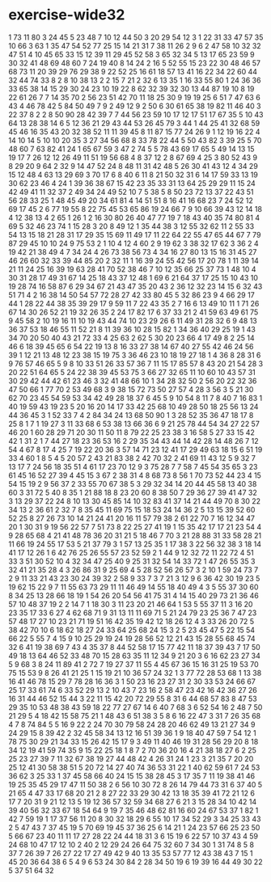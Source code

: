 # exercise-wide32
1
73
11
80
3
24
45
5
23
48
7
10
12
44
50
3
20
29
54
12
3
1
22
31
33
47
57
35
10
66
3
63
1
35
47
54
52
77
25
15
14
21
31
7
38
11
26
2
9
6
2
47
58
10
32
32
47
51
4
10
45
65
33
15
12
39
11
29
45
52
58
3
65
32
34
5
13
17
65
23
59
9
30
32
41
48
69
48
60
7
24
19
40
8
14
24
2
16
5
52
55
15
23
22
30
48
46
57
68
73
11
20
39
29
76
29
38
9
22
52
25
16
61
18
57
13
41
16
22
34
22
60
44
32
44
74
33
8
2
8
10
38
13
2
2
15
7
21
2
32
6
13
35
1
16
33
55
80
1
24
36
36
33
65
38
14
15
29
30
24
23
10
19
22
8
62
32
39
32
30
13
44
87
19
10
8
19
22
61
26
7
7
14
35
70
2
56
23
51
42
70
11
18
25
30
9
19
19
25
6
51
7
47
63
6
43
4
46
78
42
5
84
50
49
7
9
2
49
12
9
2
50
6
30
61
65
38
19
82
11
46
40
3
22
37
8
2
2
8
50
90
28
42
39
7
7
44
56
23
59
10
17
12
17
51
17
67
35
5
10
43
64
13
28
38
14
6
5
12
36
21
29
43
44
53
26
45
79
3
44
1
44
25
41
32
68
59
45
46
16
35
43
20
32
38
52
11
11
39
45
8
11
87
15
77
24
26
9
1
12
19
16
22
4
14
10
14
5
10
10
20
35
3
27
34
56
68
8
33
78
22
44
5
50
43
82
3
39
25
5
70
48
60
7
63
82
41
24
1
65
67
59
3
47
2
74
5
5
78
43
69
17
65
5
49
14
13
15
19
17
7
26
12
12
26
49
11
51
19
56
68
4
8
37
12
2
8
67
69
4
25
3
80
52
43
9
8
29
20
9
64
2
32
9
14
47
52
24
8
48
11
31
42
48
5
26
30
41
43
12
4
34
29
15
12
48
4
63
13
29
69
3
70
17
6
8
40
6
11
8
21
50
32
31
6
14
17
59
33
13
19
30
62
23
46
4
24
1
39
36
38
67
15
42
23
35
33
31
13
64
25
29
29
11
15
24
42
49
41
11
32
37
2
49
34
24
49
52
10
7
5
38
5
8
50
23
72
13
37
22
43
51
56
28
33
25
1
48
45
49
20
34
61
81
4
14
51
51
8
16
41
16
68
23
7
24
52
12
69
17
45
2
6
77
19
55
8
22
75
45
53
65
86
19
24
66
7
9
10
66
39
43
12
14
18
4
12
38
13
4
2
65
1
26
1
2
16
30
80
26
40
47
77
19
7
18
43
40
35
74
80
81
4
69
5
32
46
23
74
1
15
28
3
20
8
49
12
1
35
44
38
3
12
55
32
62
11
2
55
33
54
13
15
18
21
28
31
17
29
35
15
69
11
49
17
11
22
64
22
55
47
65
44
67
7
79
87
29
45
10
10
24
9
75
53
2
1
10
4
12
4
60
2
9
19
62
3
38
32
17
62
3
36
2
4
19
42
21
38
49
4
7
34
24
4
26
73
38
56
73
4
34
16
27
80
13
15
16
31
45
27
46
26
60
32
33
39
44
85
20
2
32
11
1
16
39
24
55
42
56
17
20
78
1
11
39
14
21
11
24
25
16
39
19
63
28
41
70
52
38
46
7
10
12
35
66
25
37
73
1
48
10
4
30
31
28
17
49
31
67
14
25
18
43
37
12
48
1
69
6
21
64
37
17
25
15
10
43
10
19
28
74
16
58
87
6
29
34
67
21
43
47
35
20
43
2
36
12
32
23
14
15
6
32
43
51
71
4
2
16
38
14
50
54
57
72
28
27
42
33
80
45
5
32
86
23
9
4
66
29
17
44
1
28
22
44
38
35
39
29
17
9
59
11
7
22
43
35
2
7
16
6
13
49
10
11
1
71
26
67
14
30
26
52
21
19
32
26
35
2
24
17
82
17
6
37
33
21
2
41
59
63
49
61
75
9
45
58
2
10
19
16
11
10
19
43
44
74
10
23
29
26
6
11
49
31
28
32
6
9
48
13
36
37
53
18
46
55
11
52
21
8
11
39
36
10
28
15
82
1
34
36
40
29
25
19
1
43
34
70
20
50
40
43
21
72
33
4
25
63
2
62
5
30
20
23
66
4
17
49
8
2
25
14
46
6
18
39
45
65
6
54
22
19
13
8
16
33
27
38
14
67
40
27
55
42
46
24
56
39
1
12
21
13
48
12
23
38
15
19
75
3
36
46
23
10
18
19
27
18
1
4
36
8
28
31
6
9
76
57
46
65
5
9
8
10
33
51
26
33
57
36
7
11
15
17
85
57
8
43
20
21
54
28
3
20
22
51
64
65
5
24
22
38
39
45
53
75
3
66
27
32
65
11
10
60
10
43
57
31
30
29
42
44
42
61
23
46
3
32
41
48
66
10
1
34
28
32
50
2
56
20
22
32
36
47
50
66
1
77
70
2
53
49
68
3
9
38
15
72
73
50
27
57
4
28
3
56
3
5
21
30
62
70
23
45
54
59
53
34
42
49
28
18
37
6
45
5
9
10
54
8
11
7
8
40
7
16
83
1
40
19
59
43
19
23
5
20
16
20
14
17
33
42
25
68
10
49
28
50
18
25
56
13
24
44
36
45
3
1
52
33
7
4
2
84
34
24
13
68
50
90
1
3
28
52
35
36
47
18
17
8
25
8
1
7
1
19
27
3
11
33
68
6
53
38
13
66
36
6
9
21
25
78
44
54
34
27
22
57
46
20
1
60
28
29
71
20
30
11
50
11
8
79
22
25
23
38
3
16
58
5
27
33
15
42
42
1
31
2
1
7
44
27
18
23
36
53
16
2
29
35
34
43
44
14
42
28
14
48
26
7
12
54
4
67
8
17
4
25
7
19
22
20
36
3
57
14
71
23
12
41
17
29
49
63
18
15
6
51
19
33
4
60
1
8
5
4
5
20
57
2
43
21
83
38
2
42
70
32
2
41
69
11
43
12
5
9
32
7
13
17
7
24
56
18
35
51
4
61
17
23
70
12
9
3
75
28
7
7
58
7
45
54
35
65
3
23
61
45
16
52
27
39
4
45
15
3
67
2
38
31
4
8
68
73
8
56
1
70
73
52
44
23
4
15
54
15
19
2
9
56
37
2
33
55
70
67
38
5
3
29
32
34
14
20
44
45
58
13
40
38
60
3
31
72
5
40
8
35
1
21
88
18
8
23
20
60
8
38
50
7
29
36
27
39
41
47
32
3
13
29
37
22
24
8
10
13
30
45
85
14
10
32
83
41
37
14
21
44
49
70
8
30
22
34
13
2
36
61
2
32
7
8
35
45
11
69
75
15
18
53
24
14
36
2
5
13
15
39
52
60
52
25
8
27
26
73
10
14
21
24
41
20
16
11
57
79
38
2
61
22
70
7
16
12
34
47
20
1
30
31
9
19
56
22
57
7
51
73
8
22
25
27
41
19
1
15
35
42
17
17
21
23
54
4
9
28
65
68
4
21
41
48
78
36
20
31
21
5
18
46
7
70
3
21
28
88
31
33
58
28
21
11
66
19
24
55
17
53
5
21
37
79
3
1
57
13
25
35
1
17
38
3
22
56
32
38
3
18
14
41
17
12
26
1
6
42
76
25
26
55
57
23
52
59
2
1
44
9
12
32
72
11
22
72
4
51
33
3
51
30
52
10
4
32
34
47
25
40
9
25
31
32
54
14
33
72
1
47
26
55
35
3
32
41
21
35
28
4
3
26
86
31
9
25
69
4
5
28
52
56
26
57
3
2
10
1
59
24
73
7
2
9
11
33
21
43
23
30
24
39
32
2
58
9
33
7
3
7
21
3
12
9
6
36
42
30
19
23
5
19
62
15
22
9
7
11
55
63
73
29
11
11
46
49
14
55
18
40
49
4
3
5
55
37
30
60
8
34
25
13
28
66
18
19
1
54
26
20
54
56
41
75
31
4
14
15
40
29
73
21
36
46
57
10
48
37
19
2
2
14
7
1
18
30
3
11
23
20
21
46
64
1
53
5
55
37
11
3
16
20
23
35
17
33
6
27
4
62
68
71
9
31
13
11
11
69
71
5
21
24
79
23
25
36
7
47
23
57
48
17
27
10
23
21
71
19
51
16
42
35
19
42
12
18
26
12
4
3
33
26
20
72
5
38
42
70
10
6
18
62
18
27
24
33
64
25
68
24
15
3
2
5
23
45
47
5
22
15
54
66
22
5
55
7
4
15
9
10
25
29
19
24
19
28
56
52
12
21
43
15
28
55
68
45
74
32
6
41
19
38
69
7
43
4
35
37
8
44
52
58
17
15
77
42
11
18
37
39
43
7
17
50
49
18
13
64
46
52
33
48
70
15
28
63
35
11
12
34
9
21
20
3
6
16
62
23
27
34
5
9
68
3
8
24
11
89
41
2
72
7
19
27
37
11
55
4
45
67
36
15
16
31
25
19
53
70
75
15
53
9
8
26
41
21
25
1
15
19
21
10
36
57
24
32
1
3
77
72
28
53
68
1
13
38
16
41
46
78
15
29
7
78
28
16
36
3
1
50
23
16
23
27
31
2
30
33
53
24
66
67
25
17
33
61
74
6
33
52
29
13
2
10
43
7
23
16
2
58
47
23
42
16
42
36
27
26
16
31
44
46
52
15
44
3
22
11
15
42
20
72
29
55
8
31
6
44
68
57
83
8
47
53
29
35
10
53
48
38
43
59
18
22
77
27
67
14
6
40
7
68
3
6
52
54
16
2
48
7
50
21
29
5
4
18
42
15
58
75
21
1
48
43
6
51
38
3
5
8
6
16
22
47
3
31
7
26
35
68
4
7
8
74
84
5
5
16
9
22
2
24
70
30
79
58
24
28
20
46
62
49
13
21
27
34
9
24
29
15
8
39
42
2
32
45
58
34
13
12
16
51
39
36
1
9
18
40
47
59
7
54
12
1
78
75
30
29
21
34
33
15
26
42
15
17
9
3
49
11
40
46
19
31
28
56
29
20
8
18
34
12
19
41
59
74
35
9
15
22
25
18
1
8
7
2
70
36
20
16
4
21
38
18
27
6
2
25
25
23
27
39
7
11
32
67
38
19
27
44
48
42
4
26
31
24
1
23
3
21
35
7
20
20
25
12
41
30
58
38
51
5
20
72
14
27
40
74
36
53
31
22
1
40
62
59
61
7
24
53
36
62
3
25
33
1
37
45
58
66
40
24
15
15
38
28
45
3
17
35
7
11
19
38
41
46
19
25
35
45
29
17
47
11
50
38
2
6
56
10
30
72
8
26
14
79
44
73
31
6
37
40
5
21
65
4
47
33
17
68
20
21
2
8
27
22
33
29
30
42
13
18
35
39
41
72
21
12
6
17
7
20
31
9
21
12
13
5
19
12
36
57
32
59
34
68
27
6
21
3
15
28
34
10
42
14
39
40
56
32
33
67
18
54
64
9
19
7
35
46
48
62
81
16
60
24
67
53
37
1
82
1
42
7
59
19
1
17
37
56
11
20
8
30
32
18
29
6
55
10
17
34
52
29
3
34
25
33
43
2
5
47
43
7
37
45
19
5
70
69
19
45
37
36
25
6
14
21
1
24
23
57
66
25
23
50
5
66
67
23
40
11
11
17
27
28
22
24
44
18
31
3
6
15
19
6
22
57
10
37
43
4
59
24
68
10
47
17
12
10
2
40
2
12
29
24
26
64
75
32
60
7
34
30
1
31
74
8
5
8
37
7
26
39
7
26
27
22
17
27
49
42
9
40
13
35
53
57
77
12
43
38
43
7
15
1
45
20
36
64
38
6
5
4
9
6
53
24
30
84
2
28
34
50
19
6
19
39
16
44
49
30
22
5
37
51
64
32
